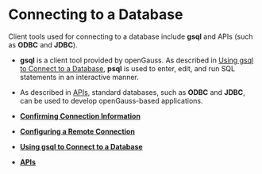# Connecting to a Database<a name="EN-US_TOPIC_0242370175"></a>

Client tools used for connecting to a database include  **gsql**  and APIs \(such as  **ODBC**  and  **JDBC**\).

-   **gsql**  is a client tool provided by openGauss. As described in  [Using gsql to Connect to a Database](using-gsql-to-connect-to-a-database.md),  **psql**  is used to enter, edit, and run SQL statements in an interactive manner.
-   As described in  [APIs](apis.md), standard databases, such as  **ODBC**  and  **JDBC**, can be used to develop openGauss-based applications.

-   **[Confirming Connection Information](confirming-connection-information.md)**  

-   **[Configuring a Remote Connection](configuring-a-remote-connection.md)**  

-   **[Using gsql to Connect to a Database](using-gsql-to-connect-to-a-database.md)**  

-   **[APIs](apis.md)**  


